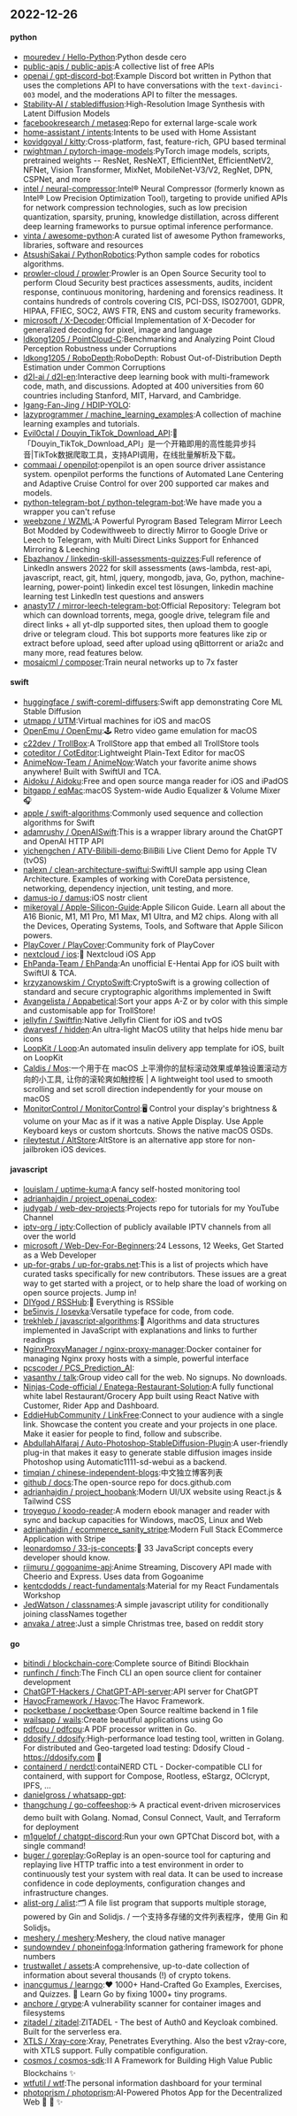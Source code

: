 ## 2022-12-26

#### python
* [mouredev / Hello-Python](https://github.com/mouredev/Hello-Python):Python desde cero
* [public-apis / public-apis](https://github.com/public-apis/public-apis):A collective list of free APIs
* [openai / gpt-discord-bot](https://github.com/openai/gpt-discord-bot):Example Discord bot written in Python that uses the completions API to have conversations with the `text-davinci-003` model, and the moderations API to filter the messages.
* [Stability-AI / stablediffusion](https://github.com/Stability-AI/stablediffusion):High-Resolution Image Synthesis with Latent Diffusion Models
* [facebookresearch / metaseq](https://github.com/facebookresearch/metaseq):Repo for external large-scale work
* [home-assistant / intents](https://github.com/home-assistant/intents):Intents to be used with Home Assistant
* [kovidgoyal / kitty](https://github.com/kovidgoyal/kitty):Cross-platform, fast, feature-rich, GPU based terminal
* [rwightman / pytorch-image-models](https://github.com/rwightman/pytorch-image-models):PyTorch image models, scripts, pretrained weights -- ResNet, ResNeXT, EfficientNet, EfficientNetV2, NFNet, Vision Transformer, MixNet, MobileNet-V3/V2, RegNet, DPN, CSPNet, and more
* [intel / neural-compressor](https://github.com/intel/neural-compressor):Intel® Neural Compressor (formerly known as Intel® Low Precision Optimization Tool), targeting to provide unified APIs for network compression technologies, such as low precision quantization, sparsity, pruning, knowledge distillation, across different deep learning frameworks to pursue optimal inference performance.
* [vinta / awesome-python](https://github.com/vinta/awesome-python):A curated list of awesome Python frameworks, libraries, software and resources
* [AtsushiSakai / PythonRobotics](https://github.com/AtsushiSakai/PythonRobotics):Python sample codes for robotics algorithms.
* [prowler-cloud / prowler](https://github.com/prowler-cloud/prowler):Prowler is an Open Source Security tool to perform Cloud Security best practices assessments, audits, incident response, continuous monitoring, hardening and forensics readiness. It contains hundreds of controls covering CIS, PCI-DSS, ISO27001, GDPR, HIPAA, FFIEC, SOC2, AWS FTR, ENS and custom security frameworks.
* [microsoft / X-Decoder](https://github.com/microsoft/X-Decoder):Official Implementation of X-Decoder for generalized decoding for pixel, image and language
* [ldkong1205 / PointCloud-C](https://github.com/ldkong1205/PointCloud-C):Benchmarking and Analyzing Point Cloud Perception Robustness under Corruptions
* [ldkong1205 / RoboDepth](https://github.com/ldkong1205/RoboDepth):RoboDepth: Robust Out-of-Distribution Depth Estimation under Common Corruptions
* [d2l-ai / d2l-en](https://github.com/d2l-ai/d2l-en):Interactive deep learning book with multi-framework code, math, and discussions. Adopted at 400 universities from 60 countries including Stanford, MIT, Harvard, and Cambridge.
* [Igang-Fan-Jing / HDIP-YOLO](https://github.com/Igang-Fan-Jing/HDIP-YOLO):
* [lazyprogrammer / machine_learning_examples](https://github.com/lazyprogrammer/machine_learning_examples):A collection of machine learning examples and tutorials.
* [Evil0ctal / Douyin_TikTok_Download_API](https://github.com/Evil0ctal/Douyin_TikTok_Download_API):🚀
「Douyin_TikTok_Download_API」是一个开箱即用的高性能异步抖音|TikTok数据爬取工具，支持API调用，在线批量解析及下载。
* [commaai / openpilot](https://github.com/commaai/openpilot):openpilot is an open source driver assistance system. openpilot performs the functions of Automated Lane Centering and Adaptive Cruise Control for over 200 supported car makes and models.
* [python-telegram-bot / python-telegram-bot](https://github.com/python-telegram-bot/python-telegram-bot):We have made you a wrapper you can't refuse
* [weebzone / WZML](https://github.com/weebzone/WZML):A Powerful Pyrogram Based Telegram Mirror Leech Bot Modded by Codewithweeb to directly Mirror to Google Drive or Leech to Telegram, with Multi Direct Links Support for Enhanced Mirroring & Leeching
* [Ebazhanov / linkedin-skill-assessments-quizzes](https://github.com/Ebazhanov/linkedin-skill-assessments-quizzes):Full reference of LinkedIn answers 2022 for skill assessments (aws-lambda, rest-api, javascript, react, git, html, jquery, mongodb, java, Go, python, machine-learning, power-point) linkedin excel test lösungen, linkedin machine learning test LinkedIn test questions and answers
* [anasty17 / mirror-leech-telegram-bot](https://github.com/anasty17/mirror-leech-telegram-bot):Official Repository: Telegram bot which can download torrents, mega, google drive, telegram file and direct links + all yt-dlp supported sites, then upload them to google drive or telegram cloud. This bot supports more features like zip or extract before upload, seed after upload using qBittorrent or aria2c and many more, read features below.
* [mosaicml / composer](https://github.com/mosaicml/composer):Train neural networks up to 7x faster

#### swift
* [huggingface / swift-coreml-diffusers](https://github.com/huggingface/swift-coreml-diffusers):Swift app demonstrating Core ML Stable Diffusion
* [utmapp / UTM](https://github.com/utmapp/UTM):Virtual machines for iOS and macOS
* [OpenEmu / OpenEmu](https://github.com/OpenEmu/OpenEmu):🕹
Retro video game emulation for macOS
* [c22dev / TrollBox](https://github.com/c22dev/TrollBox):A TrollStore app that embed all TrollStore tools
* [coteditor / CotEditor](https://github.com/coteditor/CotEditor):Lightweight Plain-Text Editor for macOS
* [AnimeNow-Team / AnimeNow](https://github.com/AnimeNow-Team/AnimeNow):Watch your favorite anime shows anywhere! Built with SwiftUI and TCA.
* [Aidoku / Aidoku](https://github.com/Aidoku/Aidoku):Free and open source manga reader for iOS and iPadOS
* [bitgapp / eqMac](https://github.com/bitgapp/eqMac):macOS System-wide Audio Equalizer & Volume Mixer
🎧
* [apple / swift-algorithms](https://github.com/apple/swift-algorithms):Commonly used sequence and collection algorithms for Swift
* [adamrushy / OpenAISwift](https://github.com/adamrushy/OpenAISwift):This is a wrapper library around the ChatGPT and OpenAI HTTP API
* [yichengchen / ATV-Bilibili-demo](https://github.com/yichengchen/ATV-Bilibili-demo):BiliBili Live Client Demo for Apple TV (tvOS)
* [nalexn / clean-architecture-swiftui](https://github.com/nalexn/clean-architecture-swiftui):SwiftUI sample app using Clean Architecture. Examples of working with CoreData persistence, networking, dependency injection, unit testing, and more.
* [damus-io / damus](https://github.com/damus-io/damus):iOS nostr client
* [mikeroyal / Apple-Silicon-Guide](https://github.com/mikeroyal/Apple-Silicon-Guide):Apple Silicon Guide. Learn all about the A16 Bionic, M1, M1 Pro, M1 Max, M1 Ultra, and M2 chips. Along with all the Devices, Operating Systems, Tools, and Software that Apple Silicon powers.
* [PlayCover / PlayCover](https://github.com/PlayCover/PlayCover):Community fork of PlayCover
* [nextcloud / ios](https://github.com/nextcloud/ios):📱
Nextcloud iOS App
* [EhPanda-Team / EhPanda](https://github.com/EhPanda-Team/EhPanda):An unofficial E-Hentai App for iOS built with SwiftUI & TCA.
* [krzyzanowskim / CryptoSwift](https://github.com/krzyzanowskim/CryptoSwift):CryptoSwift is a growing collection of standard and secure cryptographic algorithms implemented in Swift
* [Avangelista / Appabetical](https://github.com/Avangelista/Appabetical):Sort your apps A-Z or by color with this simple and customisable app for TrollStore!
* [jellyfin / Swiftfin](https://github.com/jellyfin/Swiftfin):Native Jellyfin Client for iOS and tvOS
* [dwarvesf / hidden](https://github.com/dwarvesf/hidden):An ultra-light MacOS utility that helps hide menu bar icons
* [LoopKit / Loop](https://github.com/LoopKit/Loop):An automated insulin delivery app template for iOS, built on LoopKit
* [Caldis / Mos](https://github.com/Caldis/Mos):一个用于在 macOS 上平滑你的鼠标滚动效果或单独设置滚动方向的小工具, 让你的滚轮爽如触控板 | A lightweight tool used to smooth scrolling and set scroll direction independently for your mouse on macOS
* [MonitorControl / MonitorControl](https://github.com/MonitorControl/MonitorControl):🖥
Control your display's brightness & volume on your Mac as if it was a native Apple Display. Use Apple Keyboard keys or custom shortcuts. Shows the native macOS OSDs.
* [rileytestut / AltStore](https://github.com/rileytestut/AltStore):AltStore is an alternative app store for non-jailbroken iOS devices.

#### javascript
* [louislam / uptime-kuma](https://github.com/louislam/uptime-kuma):A fancy self-hosted monitoring tool
* [adrianhajdin / project_openai_codex](https://github.com/adrianhajdin/project_openai_codex):
* [judygab / web-dev-projects](https://github.com/judygab/web-dev-projects):Projects repo for tutorials for my YouTube Channel
* [iptv-org / iptv](https://github.com/iptv-org/iptv):Collection of publicly available IPTV channels from all over the world
* [microsoft / Web-Dev-For-Beginners](https://github.com/microsoft/Web-Dev-For-Beginners):24 Lessons, 12 Weeks, Get Started as a Web Developer
* [up-for-grabs / up-for-grabs.net](https://github.com/up-for-grabs/up-for-grabs.net):This is a list of projects which have curated tasks specifically for new contributors. These issues are a great way to get started with a project, or to help share the load of working on open source projects. Jump in!
* [DIYgod / RSSHub](https://github.com/DIYgod/RSSHub):🍰
Everything is RSSible
* [be5invis / Iosevka](https://github.com/be5invis/Iosevka):Versatile typeface for code, from code.
* [trekhleb / javascript-algorithms](https://github.com/trekhleb/javascript-algorithms):📝
Algorithms and data structures implemented in JavaScript with explanations and links to further readings
* [NginxProxyManager / nginx-proxy-manager](https://github.com/NginxProxyManager/nginx-proxy-manager):Docker container for managing Nginx proxy hosts with a simple, powerful interface
* [pcscoder / PCS_Prediction_AI](https://github.com/pcscoder/PCS_Prediction_AI):
* [vasanthv / talk](https://github.com/vasanthv/talk):Group video call for the web. No signups. No downloads.
* [Ninjas-Code-official / Enatega-Restaurant-Solution](https://github.com/Ninjas-Code-official/Enatega-Restaurant-Solution):A fully functional white label Restaurant/Grocery App built using React Native with Customer, Rider App and Dashboard.
* [EddieHubCommunity / LinkFree](https://github.com/EddieHubCommunity/LinkFree):Connect to your audience with a single link. Showcase the content you create and your projects in one place. Make it easier for people to find, follow and subscribe.
* [AbdullahAlfaraj / Auto-Photoshop-StableDiffusion-Plugin](https://github.com/AbdullahAlfaraj/Auto-Photoshop-StableDiffusion-Plugin):A user-friendly plug-in that makes it easy to generate stable diffusion images inside Photoshop using Automatic1111-sd-webui as a backend.
* [timqian / chinese-independent-blogs](https://github.com/timqian/chinese-independent-blogs):中文独立博客列表
* [github / docs](https://github.com/github/docs):The open-source repo for docs.github.com
* [adrianhajdin / project_hoobank](https://github.com/adrianhajdin/project_hoobank):Modern UI/UX website using React.js & Tailwind CSS
* [troyeguo / koodo-reader](https://github.com/troyeguo/koodo-reader):A modern ebook manager and reader with sync and backup capacities for Windows, macOS, Linux and Web
* [adrianhajdin / ecommerce_sanity_stripe](https://github.com/adrianhajdin/ecommerce_sanity_stripe):Modern Full Stack ECommerce Application with Stripe
* [leonardomso / 33-js-concepts](https://github.com/leonardomso/33-js-concepts):📜
33 JavaScript concepts every developer should know.
* [riimuru / gogoanime-api](https://github.com/riimuru/gogoanime-api):Anime Streaming, Discovery API made with Cheerio and Express. Uses data from Gogoanime
* [kentcdodds / react-fundamentals](https://github.com/kentcdodds/react-fundamentals):Material for my React Fundamentals Workshop
* [JedWatson / classnames](https://github.com/JedWatson/classnames):A simple javascript utility for conditionally joining classNames together
* [anvaka / atree](https://github.com/anvaka/atree):Just a simple Christmas tree, based on reddit story

#### go
* [bitindi / blockchain-core](https://github.com/bitindi/blockchain-core):Complete source of Bitindi Blockhain
* [runfinch / finch](https://github.com/runfinch/finch):The Finch CLI an open source client for container development
* [ChatGPT-Hackers / ChatGPT-API-server](https://github.com/ChatGPT-Hackers/ChatGPT-API-server):API server for ChatGPT
* [HavocFramework / Havoc](https://github.com/HavocFramework/Havoc):The Havoc Framework.
* [pocketbase / pocketbase](https://github.com/pocketbase/pocketbase):Open Source realtime backend in 1 file
* [wailsapp / wails](https://github.com/wailsapp/wails):Create beautiful applications using Go
* [pdfcpu / pdfcpu](https://github.com/pdfcpu/pdfcpu):A PDF processor written in Go.
* [ddosify / ddosify](https://github.com/ddosify/ddosify):High-performance load testing tool, written in Golang. For distributed and Geo-targeted load testing: Ddosify Cloud - https://ddosify.com
🚀
* [containerd / nerdctl](https://github.com/containerd/nerdctl):contaiNERD CTL - Docker-compatible CLI for containerd, with support for Compose, Rootless, eStargz, OCIcrypt, IPFS, ...
* [danielgross / whatsapp-gpt](https://github.com/danielgross/whatsapp-gpt):
* [thangchung / go-coffeeshop](https://github.com/thangchung/go-coffeeshop):☕
A practical event-driven microservices demo built with Golang. Nomad, Consul Connect, Vault, and Terraform for deployment
* [m1guelpf / chatgpt-discord](https://github.com/m1guelpf/chatgpt-discord):Run your own GPTChat Discord bot, with a single command!
* [buger / goreplay](https://github.com/buger/goreplay):GoReplay is an open-source tool for capturing and replaying live HTTP traffic into a test environment in order to continuously test your system with real data. It can be used to increase confidence in code deployments, configuration changes and infrastructure changes.
* [alist-org / alist](https://github.com/alist-org/alist):🗂️
A file list program that supports multiple storage, powered by Gin and Solidjs. / 一个支持多存储的文件列表程序，使用 Gin 和 Solidjs。
* [meshery / meshery](https://github.com/meshery/meshery):Meshery, the cloud native manager
* [sundowndev / phoneinfoga](https://github.com/sundowndev/phoneinfoga):Information gathering framework for phone numbers
* [trustwallet / assets](https://github.com/trustwallet/assets):A comprehensive, up-to-date collection of information about several thousands (!) of crypto tokens.
* [inancgumus / learngo](https://github.com/inancgumus/learngo):❤️
1000+ Hand-Crafted Go Examples, Exercises, and Quizzes.
🚀
Learn Go by fixing 1000+ tiny programs.
* [anchore / grype](https://github.com/anchore/grype):A vulnerability scanner for container images and filesystems
* [zitadel / zitadel](https://github.com/zitadel/zitadel):ZITADEL - The best of Auth0 and Keycloak combined. Built for the serverless era.
* [XTLS / Xray-core](https://github.com/XTLS/Xray-core):Xray, Penetrates Everything. Also the best v2ray-core, with XTLS support. Fully compatible configuration.
* [cosmos / cosmos-sdk](https://github.com/cosmos/cosmos-sdk):⛓️
A Framework for Building High Value Public Blockchains
✨
* [wtfutil / wtf](https://github.com/wtfutil/wtf):The personal information dashboard for your terminal
* [photoprism / photoprism](https://github.com/photoprism/photoprism):AI-Powered Photos App for the Decentralized Web
🌈
💎
✨
